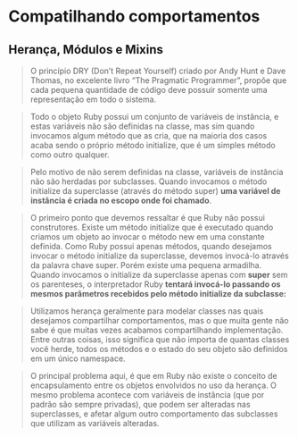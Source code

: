 # Compatilhando comportamentos

## Herança, Módulos e Mixins

>  O princípio DRY (Don’t Repeat Yourself) criado por Andy Hunt e Dave Thomas, no excelente livro “The Pragmatic Programmer”, propõe que cada pequena quantidade de código deve possuir somente uma representação em todo o sistema. 

>  Todo o objeto Ruby possui um conjunto de variáveis de instância, e estas variáveis não são definidas na classe, mas sim quando invocamos algum método que as cria, que na maioria dos casos acaba sendo o próprio método initialize, que é um simples método como outro qualquer.

> Pelo motivo de não serem definidas na classe, variáveis de instância não são herdadas por subclasses. Quando invocamos o método initialize da superclasse (através do método super) **uma variável de instância é criada no escopo onde foi chamado**.

> O primeiro ponto que devemos ressaltar é que Ruby não possui construtores. Existe um método initialize que é executado quando criamos um objeto ao invocar o método new em uma constante definida. Como Ruby possui apenas métodos, quando desejamos invocar o método initialize da superclasse, devemos invocá-lo através da palavra chave super. Porém existe uma pequena armadilha. Quando invocamos o initialize da superclasse apenas com **super** sem os parenteses, o interpretador Ruby **tentará invocá-lo passando os mesmos parâmetros recebidos pelo método initialize da subclasse:**

> Utilizamos herança geralmente para modelar classes nas quais desejamos compartilhar comportamentos, mas o que muita gente não sabe é que muitas vezes acabamos compartilhando implementação. Entre outras coisas, isso significa que não importa de quantas classes você herde, todos os métodos e o estado do seu objeto são definidos em um único namespace.
>

> O principal problema aqui, é que em Ruby não existe o conceito de encapsulamento entre os objetos envolvidos no uso da herança. O mesmo problema acontece com variáveis de instância (que por padrão são sempre privadas), que podem ser alteradas nas superclasses, e afetar algum outro comportamento das subclasses que utilizam as variáveis alteradas.